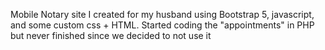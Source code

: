 Mobile Notary site I created for my husband using Bootstrap 5, javascript, and some custom css + HTML. Started coding the "appointments" in PHP but never finished since we decided to not use it

